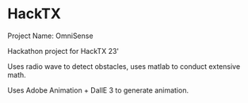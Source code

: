 # HackTX
Project Name: OmniSense

Hackathon project for HackTX 23'

Uses radio wave to detect obstacles, uses matlab to conduct extensive math.

Uses Adobe Animation + DallE 3 to generate animation.
